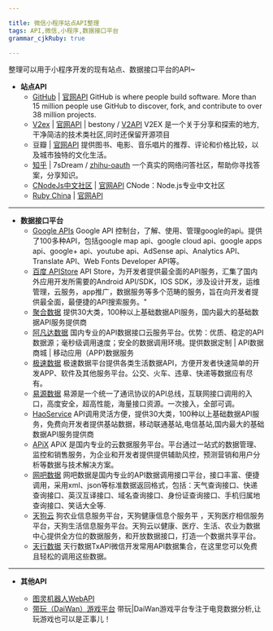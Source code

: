```yaml
---

title: 微信小程序站点API整理
tags: API,微信,小程序,数据接口平台
grammar_cjkRuby: true

---
```


整理可以用于小程序开发的现有站点、数据接口平台的API~
- **站点API**
  - [GitHub][1] | [官网API][2]
  GitHub is where people build software. More than 15 million people use GitHub to discover, fork, and contribute to over 38 million projects.
  - [V2ex][3] | [官网API][4] | bestony / [V2API][5]
V2EX 是一个关于分享和探索的地方,干净简洁的技术类社区,同时还保留开源项目 
  - 豆瓣 | [官网API][6]
  提供图书、电影、音乐唱片的推荐、评论和价格比较，以及城市独特的文化生活。
  - [知乎][7] | 7sDream / [zhihu-oauth][8]
一个真实的网络问答社区，帮助你寻找答案，分享知识。
  -  [CNodeJs中文社区][9] | [官网API][10]
CNode：Node.js专业中文社区
  - [Ruby China][11] | [官网API][12]

----------


 - **数据接口平台**
    - [Google APIs][13]
   Google API 控制台，了解、使用、管理google的api。提供了100多种API，包括google map api、google cloud api、google apps api、google+ api、youtube api、AdSense api、Analytics API、Translate API、Web Fonts Developer API等。
   - [百度 APIStore][14] 
    API Store，为开发者提供最全面的API服务，汇集了国内外应用开发所需要的Android API/SDK，IOS SDK，涉及设计开发，运维管理，云服务，app推广，数据服务等多个范畴的服务，旨在向开发者提供最全面，最便捷的API搜索服务。"
   - [聚合数据][15] 
   提供30大类，100种以上基础数据API服务，国内最大的基础数据API服务提供商
   - [阿凡达数据][16] 
   国内专业的API数据接口云服务平台。优势：优质、稳定的API数据源；毫秒级调用速度；安全的数据调用环境。提供数据定制 | API数据商城 | 移动应用（APP)数据服务
   - [极速数据][17] 
   极速数据平台提供各类生活数据API，方便开发者快速简单的开发APP、软件及其他服务平台。公交、火车、违章、快递等数据应有尽有。
   - [易源数据][18] 
   易源是一个统一了通讯协议的API总线，互联网接口调用的入口，高度安全，超高性能，海量接口资源。一次接入，全部可调。
   - [HaoService][19] 
   API调用灵活方便，提供30大类，100种以上基础数据API服务，免费向开发者提供基站数据，移动联通基站,电信基站,国内最大的基础数据API服务提供商
   - [APiX][20] 
   APiX 是国内专业的云数据服务平台。平台通过一站式的数据管理、监控和销售服务，为企业和开发者提供提供辅助风控，预测营销和用户分析等数据与技术解决方案。
   - [网吧数据][21] 
   网吧数据是国内专业的API数据调用接口平台，接口丰富、便捷调用，采用xml、json等标准数据返回格式，包括：天气查询接口、快递查询接口、英汉互译接口、域名查询接口、身份证查询接口、手机归属地查询接口、笑话大全等.
   - [天狗云][22]
   狗农业信息服务平台，天狗健康信息个服务平 ，天狗医疗相信服务平台，天狗生活信息服务平台。天狗云以健康、医疗、生活、农业为数据中心提供全方位的数据服务，和开放数据接口，打造一个数据共享平台。
   - [天行数据][23]
   天行数据TxAPI微信开发常用API数据集合，在这里您可以免费且轻松的调用这些数据。
    

----------

- **其他API**
  - [图灵机器人WebAPI][24] 
  - [带玩（DaiWan）游戏平台][25]
    带玩|DaiWan游戏平台专注于电竞数据分析,让玩游戏也可以是正事儿！
    
  


  [1]: https://github.com/
  [2]: https://developer.github.com/v3/
  [3]: https://www.v2ex.com
  [4]: https://www.v2ex.com/p/7v9TEc53
  [5]: https://github.com/bestony/V2API
  [6]: https://developers.douban.com/wiki/?title=guide
  [7]: https://www.zhihu.com
  [8]: https://github.com/7sDream/zhihu-oauth
  [9]: https://cnodejs.org
  [10]: https://cnodejs.org/api
  [11]: https://ruby-china.org
  [12]: https://ruby-china.org/api
  [13]: https://console.developers.google.com/apis/library?hl=zh-CN
  [14]: http://apistore.baidu.com/
  [15]: https://www.juhe.cn/
  [16]: http://www.avatardata.cn/
  [17]: http://www.jisuapi.com/
  [18]: https://www.showapi.com/
  [19]: http://www.haoservice.com/
  [20]: http://www.apix.cn/
  [21]: http://www.zgw8.com/
  [22]: http://www.tngou.net/
  [23]: http://www.tianapi.com/
  [24]: http://www.tuling123.com/help/h_cent_webapi.jhtml?nav=doc
  [25]: http://www.games-cube.com/